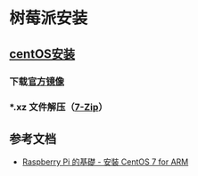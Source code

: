 # 树莓派安装
## [centOS安装](http://blog.itist.tw/2016/01/install-centos-7-on-raspberry-pi-2.html)
### 下载[官方镜像](http://mirror.centos.org/altarch/7/isos/armhfp/)

### *.xz 文件解压（[7-Zip](http://www.developershome.com/7-zip/)）

## 参考文档
* [Raspberry Pi 的基礎 - 安裝 CentOS 7 for ARM](http://blog.itist.tw/2016/01/install-centos-7-on-raspberry-pi-2.html)